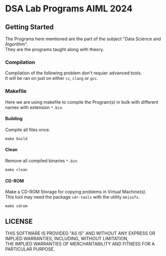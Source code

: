 # DSA Lab Programs AIML 2024

## Getting Started
The Programs here mentioned are the part of the subject "Data Science and Algorithm". <br/>
They are the programs taught along with theory.

### Compilation
Compilation of the following problem don't requier advanced tools. <br/>
It will be ran on just on either `cc`, `clang` or `gcc`.

### Makefile
Here we are using makefile to compile the Program(s) in bulk with different names with extension `*.bin`.

#### Building
Compile all files once.
```
make build
```

#### Clean
Remove all compiled binaries `*.bin`
```
make clean
```

#### CD-ROM
Make a CD-ROM Storage for copying problems in Virtual Machine(s). <br/>
This tool may need the package `cdr-tools` with the utility `mkisofs`.
```
make cdrom
```

## LICENSE
THIS SOFTWARE IS PROVIDED "AS IS" AND WITHOUT ANY EXPRESS OR IMPLIED WARRANTIES, INCLUDING, WITHOUT LIMITATION,<br/>
THE IMPLIED WARRANTIES OF MERCHANTABILITY AND FITNESS FOR A PARTICULAR PURPOSE.

